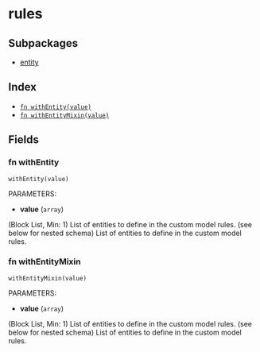 # rules



## Subpackages

* [entity](entity/index.md)

## Index

* [`fn withEntity(value)`](#fn-withentity)
* [`fn withEntityMixin(value)`](#fn-withentitymixin)

## Fields

### fn withEntity

```jsonnet
withEntity(value)
```

PARAMETERS:

* **value** (`array`)

(Block List, Min: 1) List of entities to define in the custom model rules. (see below for nested schema)
List of entities to define in the custom model rules.
### fn withEntityMixin

```jsonnet
withEntityMixin(value)
```

PARAMETERS:

* **value** (`array`)

(Block List, Min: 1) List of entities to define in the custom model rules. (see below for nested schema)
List of entities to define in the custom model rules.